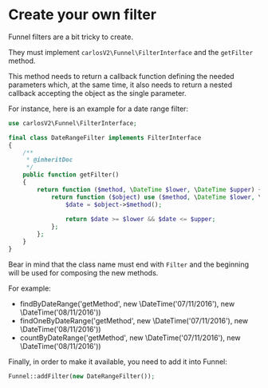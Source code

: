 # Create your own filter

Funnel filters are a bit tricky to create.

They must implement `carlosV2\Funnel\FilterInterface` and the `getFilter` method.

This method needs to return a callback function defining the needed parameters which,
at the same time, it also needs to return a nested callback accepting the object as
the single parameter.

For instance, here is an example for a date range filter:

```php
use carlosV2\Funnel\FilterInterface;

final class DateRangeFilter implements FilterInterface
{
    /**
     * @inheritDoc
     */
    public function getFilter()
    {
        return function ($method, \DateTime $lower, \DateTime $upper) {
            return function ($object) use ($method, \DateTime $lower, \DateTime $upper) {
                $date = $object->$method();
                
                return $date >= $lower && $date <= $upper; 
            };
        };
    }
}
```

Bear in mind that the class name must end with `Filter` and the beginning will be
used for composing the new methods.

For example:
- findByDateRange('getMethod', new \DateTime('07/11/2016'), new \DateTime('08/11/2016'))
- findOneByDateRange('getMethod', new \DateTime('07/11/2016'), new \DateTime('08/11/2016'))
- countByDateRange('getMethod', new \DateTime('07/11/2016'), new \DateTime('08/11/2016'))

Finally, in order to make it available, you need to add it into Funnel:

```php
Funnel::addFilter(new DateRangeFilter());
```
